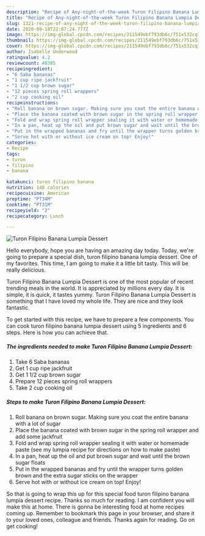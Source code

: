 ```yaml
---
description: "Recipe of Any-night-of-the-week Turon Filipino Banana Lumpia Dessert"
title: "Recipe of Any-night-of-the-week Turon Filipino Banana Lumpia Dessert"
slug: 1321-recipe-of-any-night-of-the-week-turon-filipino-banana-lumpia-dessert
date: 2020-09-18T22:07:24.777Z
image: https://img-global.cpcdn.com/recipes/211549ebf793db6c/751x532cq70/turon-filipino-banana-lumpia-dessert-recipe-main-photo.jpg
thumbnail: https://img-global.cpcdn.com/recipes/211549ebf793db6c/751x532cq70/turon-filipino-banana-lumpia-dessert-recipe-main-photo.jpg
cover: https://img-global.cpcdn.com/recipes/211549ebf793db6c/751x532cq70/turon-filipino-banana-lumpia-dessert-recipe-main-photo.jpg
author: Isabelle Underwood
ratingvalue: 4.2
reviewcount: 40385
recipeingredient:
- "6 Saba bananas"
- "1 cup ripe jackfruit"
- "1 1/2 cup brown sugar"
- "12 pieces spring roll wrappers"
- "2 cup cooking oil"
recipeinstructions:
- "Roll banana on brown sugar. Making sure you coat the entire banana with a lot of sugar"
- "Place the banana coated with brown sugar in the spring roll wrapper and add some jackfruit"
- "Fold and wrap spring roll wrapper sealing it with water or homemade paste (see my lumpia recipe for directions on how to make paste)"
- "In a pan, heat up the oil and put brown sugar and wait until the brown sugar floats"
- "Put in the wrapped bananas and fry until the wrapper turns golden brown and the extra sugar sticks on the wrapper"
- "Serve hot with or without ice cream on top! Enjoy!"
categories:
- Recipe
tags:
- turon
- filipino
- banana

katakunci: turon filipino banana 
nutrition: 148 calories
recipecuisine: American
preptime: "PT34M"
cooktime: "PT31M"
recipeyield: "2"
recipecategory: Lunch

---
```



![Turon Filipino Banana Lumpia Dessert](https://img-global.cpcdn.com/recipes/211549ebf793db6c/751x532cq70/turon-filipino-banana-lumpia-dessert-recipe-main-photo.jpg)

Hello everybody, hope you are having an amazing day today. Today, we're going to prepare a special dish, turon filipino banana lumpia dessert. One of my favorites. This time, I am going to make it a little bit tasty. This will be really delicious.



Turon Filipino Banana Lumpia Dessert is one of the most popular of recent trending meals in the world. It is appreciated by millions every day. It is simple, it is quick, it tastes yummy. Turon Filipino Banana Lumpia Dessert is something that I have loved my whole life. They are nice and they look fantastic.


To get started with this recipe, we have to prepare a few components. You can cook turon filipino banana lumpia dessert using 5 ingredients and 6 steps. Here is how you can achieve that.

<!--inarticleads1-->

##### The ingredients needed to make Turon Filipino Banana Lumpia Dessert:

1. Take 6 Saba bananas
1. Get 1 cup ripe jackfruit
1. Get 1 1/2 cup brown sugar
1. Prepare 12 pieces spring roll wrappers
1. Take 2 cup cooking oil




<!--inarticleads2-->

##### Steps to make Turon Filipino Banana Lumpia Dessert:

1. Roll banana on brown sugar. Making sure you coat the entire banana with a lot of sugar
1. Place the banana coated with brown sugar in the spring roll wrapper and add some jackfruit
1. Fold and wrap spring roll wrapper sealing it with water or homemade paste (see my lumpia recipe for directions on how to make paste)
1. In a pan, heat up the oil and put brown sugar and wait until the brown sugar floats
1. Put in the wrapped bananas and fry until the wrapper turns golden brown and the extra sugar sticks on the wrapper
1. Serve hot with or without ice cream on top! Enjoy!




So that is going to wrap this up for this special food turon filipino banana lumpia dessert recipe. Thanks so much for reading. I am confident you will make this at home. There is gonna be interesting food at home recipes coming up. Remember to bookmark this page in your browser, and share it to your loved ones, colleague and friends. Thanks again for reading. Go on get cooking!
